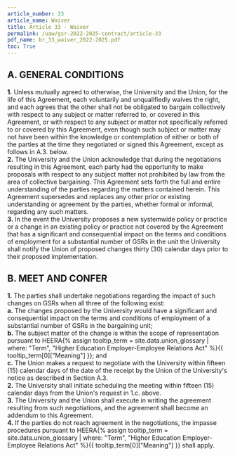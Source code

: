 ```yaml
---
article_number: 33
article_name: Waiver 
title: Article 33 - Waiver 
permalink: /uaw/gsr-2022-2025-contract/article-33
pdf_name: br_33_waiver_2022-2025.pdf
toc: True
---
```



## A.  GENERAL CONDITIONS

<div class="lvl2"><b>1.</b> Unless mutually agreed to otherwise, the University and the Union, for the life of this Agreement, each voluntarily and unqualifiedly waives the right, and each agrees that the other shall not be obligated to bargain collectively with respect to any subject or matter referred to, or covered in this Agreement, or with respect to any subject or matter not specifically referred to or covered by this Agreement, even though such subject or matter may not have been within the knowledge or contemplation of either or both of the parties at the time they negotiated or signed this Agreement, except as follows in A.3. below.</div>
<div class="lvl2"><b>2.</b> The University and the Union acknowledge that during the negotiations resulting in this Agreement, each party had the opportunity to make proposals with respect to any subject matter not prohibited by law from the area of collective bargaining. This Agreement sets forth the full and entire understanding of the parties regarding the matters contained herein. This Agreement supersedes and replaces any other prior or existing understanding or agreement by the parties, whether formal or informal, regarding any such matters.</div>
<div class="lvl2"><b>3.</b> In the event the University proposes a new systemwide policy or practice or a change in an existing policy or practice not covered by the Agreement that has a significant and consequential impact on the terms and conditions of employment for a substantial number of GSRs in the unit the University shall notify the Union of proposed changes thirty (30) calendar days prior to their proposed implementation.</div>

## B.  MEET AND CONFER

<div class="lvl2"><b>1.</b> The parties shall undertake negotiations regarding the impact of such changes on GSRs when all three of the following exist:</div>
<div class="lvl3"><b>a.</b> 
 The changes proposed by the University would have a significant and consequential impact on the terms and conditions of employment of a substantial number of GSRs in the bargaining unit;</div>
<div class="lvl3"><b>b.</b> 
 The subject matter of the change is within the scope of representation pursuant to <span class="tooltip">HEERA<span class="tooltip-text">{% assign tooltip_term = site.data.union_glossary | where: "Term", "Higher Education Employer-Employee Relations Act" %}{{ tooltip_term[0]["Meaning"] }}</span></span>; and</div>
<div class="lvl3"><b>c.</b> 
 The Union makes a request to negotiate with the University within fifteen (15) calendar days of the date of the receipt by the Union of the University's notice as described in Section A.3.</div>
<div class="lvl2"><b>2.</b> The University shall initiate scheduling the meeting within fifteen (15) calendar days from the Union's request in 1.c. above.</div>
<div class="lvl2"><b>3.</b> The University and the Union shall execute in writing the agreement resulting from such negotiations, and the agreement shall become an addendum to this Agreement.</div>
<div class="lvl2"><b>4.</b> If the parties do not reach agreement in the negotiations, the impasse procedures pursuant to <span class="tooltip">HEERA<span class="tooltip-text">{% assign tooltip_term = site.data.union_glossary | where: "Term", "Higher Education Employer-Employee Relations Act" %}{{ tooltip_term[0]["Meaning"] }}</span></span> shall apply.</div>
